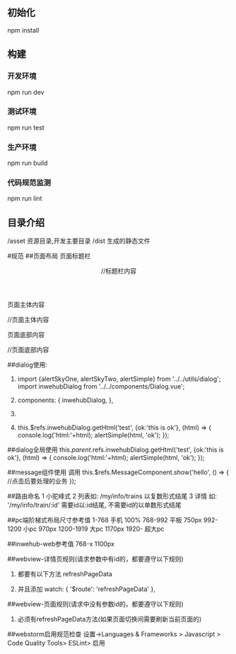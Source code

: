 ## 初始化
npm install

## 构建
### 开发环境
npm run dev

### 测试环境
npm run test

### 生产环境
npm run build

### 代码规范监测
npm run lint


## 目录介绍
/asset  资源目录,开发主要目录
/dist   生成的静态文件


#规范
##页面布局
  页面标题栏
    <header class="mui-bar-nav">
        //标题栏内容
    </header>

  页面主体内容
    <div class="mui-content">
        //页面主体内容
    </div>

  页面底部内容
    <nav class="footer-bar">
        //页面底部内容
    </nav>


##dialog使用:
1. import {alertSkyOne, alertSkyTwo, alertSimple} from '../../utils/dialog';
     import inwehubDialog from '../../components/Dialog.vue';

2.  components: {
         inwehubDialog,
       },

3. <inwehubDialog ref="inwehubDialog"></inwehubDialog>


4. this.$refs.inwehubDialog.getHtml('test', {ok:'this is ok'}, (html) => {
             console.log('html:'+html);
             alertSimple(html, 'ok');
         });


##dialog全局使用
  this.$parent.$refs.inwehubDialog.getHtml('test', {ok:'this is ok'}, (html) => {
            console.log('html:'+html);
            alertSimple(html, 'ok');
        });



##message组件使用
    调用
      this.$refs.MessageComponent.show('hello', () => {
          //点击后要处理的业务
            });




##路由命名
   1 小驼峰式
   2 列表如: /my/info/trains 以复数形式结尾
   3 详情
        如: '/my/info/train/:id'  需要id以:id结尾, 不需要id的以单数形式结尾


##pc端阶梯式布局尺寸参考值
    1-768        手机    100%
    768-992      平板    750px
    992-1200     小pc    970px
    1200-1919    大pc    1170px
    1920-        超大pc



##inwehub-web参考值
    768-x  1100px



##webview-详情页规则(请求参数中有id的，都要遵守以下规则)
1. 都要有以下方法
    refreshPageData

2. 并且添加
      watch: {
        '$route': 'refreshPageData'
      },


##webview-页面规则(请求中没有参数id的，都要遵守以下规则)
1. 必须有refreshPageData方法(如果页面切换间需要刷新当前页面的)


##webstorm启用规范检查
    设置->Languages & Frameworks > Javascript > Code Quality Tools> ESLint> 启用


